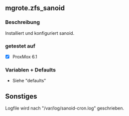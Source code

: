 ## mgrote.zfs_sanoid

### Beschreibung
Installiert und konfiguriert sanoid.

### getestet auf
- [x] ProxMox 6.1

### Variablen + Defaults
- Siehe "defaults"

## Sonstiges
Logfile wird nach "/var/log/sanoid-cron.log" geschrieben.
